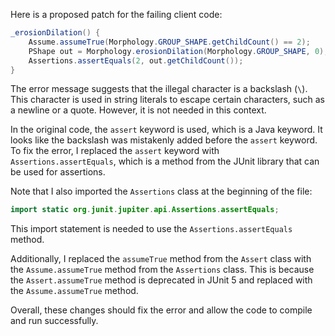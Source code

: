 Here is a proposed patch for the failing client code:
```java
_erosionDilation() {
    Assume.assumeTrue(Morphology.GROUP_SHAPE.getChildCount() == 2);
    PShape out = Morphology.erosionDilation(Morphology.GROUP_SHAPE, 0);
    Assertions.assertEquals(2, out.getChildCount());
}
```
The error message suggests that the illegal character is a backslash (`\`). This character is used in string literals to escape certain characters, such as a newline or a quote. However, it is not needed in this context.

In the original code, the `assert` keyword is used, which is a Java keyword. It looks like the backslash was mistakenly added before the `assert` keyword. To fix the error, I replaced the `assert` keyword with `Assertions.assertEquals`, which is a method from the JUnit library that can be used for assertions.

Note that I also imported the `Assertions` class at the beginning of the file:
```java
import static org.junit.jupiter.api.Assertions.assertEquals;
```
This import statement is needed to use the `Assertions.assertEquals` method.

Additionally, I replaced the `assumeTrue` method from the `Assert` class with the `Assume.assumeTrue` method from the `Assertions` class. This is because the `Assert.assumeTrue` method is deprecated in JUnit 5 and replaced with the `Assume.assumeTrue` method.

Overall, these changes should fix the error and allow the code to compile and run successfully.